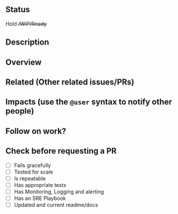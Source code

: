 ## Status 

Hold ~~/WiP/Ready~~

## Description


## Overview


## Related (Other related issues/PRs)


## Impacts (use the `@user` syntax to notify other people)


## Follow on work?


## Check before requesting a PR

- [ ] Fails gracefully
- [ ] Tested for scale
- [ ] Is repeatable
- [ ] Has appropriate tests
- [ ] Has Monitoring, Logging and alerting
- [ ] Has an SRE Playbook 
- [ ] Updated and current readme/docs

